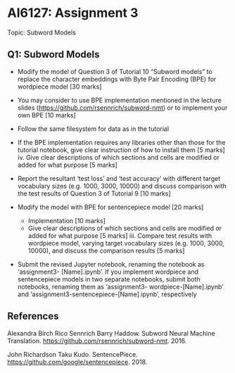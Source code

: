 # AI6127: Assignment 3

Topic: Subword Models

## Q1: Subword Models

+  Modify the model of Question 3 of Tutorial 10 “Subword models” to replace the character embeddings with Byte Pair Encoding (BPE) for wordpiece model [30 marks]
  + You may consider to use BPE implementation mentioned in the lecture slides (https://github.com/rsennrich/subword-nmt) or to implement your own BPE [10 marks]
  + Follow the same filesystem for data as in the tutorial
  + If the BPE implementation requires any libraries other than those for the tutorial notebook, give clear instruction of how to install them [5 marks]
    iv. Give clear descriptions of which sections and cells are modified or added for what purpose [5 marks]
  + Report the resultant ‘test loss’ and ‘test accuracy’ with different target vocabulary sizes (e.g. 1000, 3000, 10000) and discuss comparison with the test results of Question 3 of Tutorial 9 [10 marks]

+ Modify the model with BPE for sentencepiece model [20 marks]
  + Implementation [10 marks]
  + Give clear descriptions of which sections and cells are modified or added for what purpose [5 marks]
    iii. Compare test results with wordpiece model, varying target vocabulary sizes (e.g. 1000, 3000, 10000), and discuss the comparison results [5 marks]
+ Submit the revised Jupyter notebook, renaming the notebook as ‘assignment3- [Name].ipynb’. If you implement wordpiece and sentencepiece models in two separate notebooks, submit both notebooks, renaming them as ‘assignment3- wordpiece-[Name].ipynb’ and ‘assignment3-sentencepiece-[Name].ipynb’, respectively



## References

Alexandra Birch Rico Sennrich Barry Haddow. Subword Neural Machine Translation. https://github.com/rsennrich/subword-nmt. 2016.

John Richardson Taku Kudo. SentencePiece. https://github.com/google/sentencepiece. 2018.

